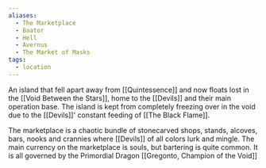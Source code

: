```yaml
---
aliases:
  - The Marketplace
  - Baator
  - Hell
  - Avernus
  - The Market of Masks
tags:
  - location
---
```


An island that fell apart away from [[Quintessence]] and now floats lost in the [[Void Between the Stars]], home to the [[Devils]] and their main operation base. The island is kept from completely freezing over in the void due to the [[Devils]]' constant feeding of [[The Black Flame]].


The marketplace is a chaotic bundle of stonecarved shops, stands, alcoves, bars, nooks and crannies where [[Devils]] of all colors lurk and mingle. The main currency on the marketplace is souls, but bartering is quite common. It is all governed by 
the Primordial Dragon [[Gregonto, Champion of the Void]]

